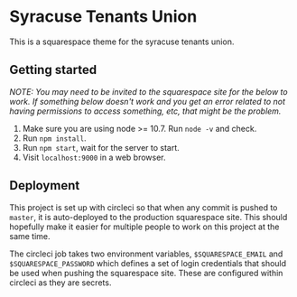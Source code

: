 # Syracuse Tenants Union

This is a squarespace theme for the syracuse tenants union.

## Getting started
_NOTE: You may need to be invited to the squarespace site for the below to work. If something below
doesn't work and you get an error related to not having permissions to access something, etc, that
might be the problem._

1. Make sure you are using node >= 10.7. Run `node -v` and check.
2. Run `npm install`.
3. Run `npm start`, wait for the server to start.
4. Visit `localhost:9000` in a web browser.

## Deployment
This project is set up with circleci so that when any commit is pushed to `master`, it is
auto-deployed to the production squarespace site. This should hopefully make it easier for multiple
people to work on this project at the same time.

The circleci job takes two environment variables, `$SQUARESPACE_EMAIL` and `$SQUARESPACE_PASSWORD`
which defines a set of login credentials that should be used when pushing the squarespace site.
These are configured within circleci as they are secrets.
